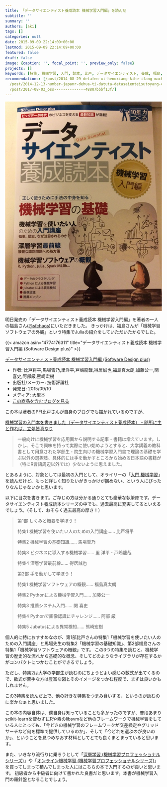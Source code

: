 ```yaml
---
title: 「データサイエンティスト養成読本 機械学習入門編」を読んだ
subtitle: ''
summary: ''
authors: [aki]
tags: []
categories: null
date: 2015-09-09 22:14:09+00:00
lastmod: 2015-09-09 22:14:09+00:00
featured: false
draft: false
image: {caption: '', focal_point: '', preview_only: false}
projects: []
keywords: [特集, 機械学習, 入門, 読本, 比戸, データサイエンティスト, 養成, 福島, シリーズ, ソフトウェア]
recommendations: [/post/2014-08-29-detafen-xi-henoxiang-kihe-ifang-machine-learning-casual-talks-number-2wokai-cui-simasita-number-mlct/,
  /post/2014-12-13-number-japanr-dehua-ti-datuta-detasaienteisutoyang-cheng-du-ben-rhuo-yong-bian-tong-cheng-juliaru-men-ben-wodu-mimasita-number-juliaac/,
  /post/2017-08-03_oss--------------48807bbbf13f/]
---
```

![](20150906164556.jpg)

明日発売の「データサイエンティスト養成読本 機械学習入門編」を著者の一人の福島さん([@sfchaos](https://twitter.com/sfchos))にいただきました。 きっかけは、福島さんが「機械学習ソフトウェアの外観」という特集でJuliaの紹介をしていただいたからでした。

{{< amazon asin="4774176311" title="データサイエンティスト養成読本 機械学習入門編 (Software Design plus)" >}}

[データサイエンティスト養成読本 機械学習入門編 (Software Design plus)](http://www.amazon.co.jp/exec/obidos/ASIN/4774176311/chezou-22/)

- 作者: 比戸将平,馬場雪乃,里洋平,戸嶋龍哉,得居誠也,福島真太朗,加藤公一,関喜史,阿部厳,熊崎宏樹
- 出版社/メーカー: 技術評論社
- 発売日: 2015/09/10
- メディア: 大型本
- [この商品を含むブログを見る](http://d.hatena.ne.jp/asin/4774176311/chezou-22)

この本は著者のPFI比戸さんが自身のブログでも描かれているのですが、

[機械学習の入門本を書きました（データサイエンティスト養成読本） - 随所に主と作れば、立処皆真なり](http://sla.hatenablog.com/entry/gihyo_mlbook)

> 一般向けに機械学習を応用面から説明する記事・書籍は増えています。しかし、そこで興味を持って実際に使い始めようとすると、大学講義の教科書として用意された学部生・院生向けの機械学習入門書で理論の基礎を学ぶ以外の選択肢、具体的には手を動かすところから始める日本語の書籍が（特にR言語周辺以外では）少ないように思えました。

とあるように、対象としては最初の入門として、オライリーの「[入門 機械学習](http://d.hatena.ne.jp/asin/4873115949/chezou-22)」を読んだけど、もっと詳しく知りたいがきっかけが掴めない、という人にぴったりなんじゃないかと思います。

以下に目次を書きます。ご存じの方は分かる通りとても豪華な執筆陣です。データサイエンティスト養成読本シリーズの中でも、過去最高に充実してるといえるでしょう。（そして、おそらく過去最高の厚さ！）

> 第1部 しくみと概要を学ぼう！
> 
> 特集1 機械学習を使いたい人のための入門講座…… 比戸将平
> 
> 特集2 機械学習の基礎知識…… 馬場雪乃
> 
> 特集3 ビジネスに導入する機械学習…… 里 洋平・戸嶋龍哉
> 
> 特集4 深層学習最前線…… 得居誠也
> 
> 第2部 手を動かして学ぼう！
> 
> 特集1 機械学習ソフトウェアの概観…… 福島真太朗
> 
> 特集2 Pythonによる機械学習入門…… 加藤公一
> 
> 特集3 推薦システム入門…… 関 喜史
> 
> 特集4 Pythonで画像認識にチャレンジ…… 阿部 厳
> 
> 特集5 Jubatusによる異常検知…… 熊崎宏樹

個人的に特におすすめなのが、第1部比戸さんの特集1「機械学習を使いたい人のための入門講座」と馬場先生の特集2「機械学習の基礎知識」、第2部福島さんの特集1「機械学習ソフトウェアの概観」です。 この3つの特集を読むと、機械学習の歴史的な流れから基礎的な概念、そしてどのようなライブラリが存在するかがコンパクトにつかむことができるでしょう。

ただし、特集2は大学の学部生が読むのにちょうどよい感じの数式が出てくるので、数式が苦手な方は豊富な図とそのイメージをつかむ程度で、まずは良いかもしれません。

この3特集を読んだ上で、他の好きな特集をつまみ食いする、というのが読むのに楽かなぁと思いました。

この本の内容自体は、僕自身は知っていることも多かったのですが、普段あまりscikit-learnを使わずにRや素のlibsvmなど他のフレームワークで機械学習をしている人にとっても、「今どきの機械学習のフレームワークが交差検定やグリッドサーチなど何を標準で提供しているのか」、そして「今どれを選ぶのが良いのか」、ということを見つめなおす材料としてとても良くまとまっていると思います。

また、いきなり流行りに乗ろうとして「[深層学習 (機械学習プロフェッショナルシリーズ)](http://d.hatena.ne.jp/asin/4061529021/chezou-22)」や「[オンライン機械学習 (機械学習プロフェッショナルシリーズ)](http://d.hatena.ne.jp/asin/406152903X/chezou-22)」を買ってしまって積んでしまった人にはこちらの本で入門するのが良いと思います。 初級者から中級者に向けて書かれた良書だと思います。本書が機械学習入門の羅針盤となることでしょう。
